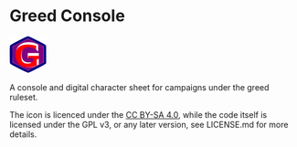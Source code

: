 # Greed Console

![greed_console_logo](./greed_console_icon.svg)

A console and digital character sheet for campaigns under the greed ruleset.

The icon is licenced under the [CC BY-SA 4.0](https://creativecommons.org/licenses/by-sa/4.0/),
while the code itself is licensed under the GPL v3, or any later version, see LICENSE.md for more details.
